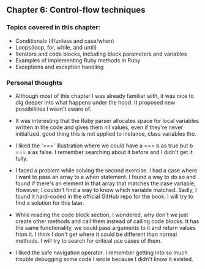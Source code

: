 
## Chapter 6:  Control-flow techniques

### Topics covered in this chapter:
- Conditionals (if/unless and case/when)
- Loops(loop, for, while, and until)
- Iterators and code blocks, including block parameters and variables
- Examples of implementing Ruby methods in Ruby
- Exceptions and exception handling



### Personal thoughts

- Although most of this chapter I was already familiar with, it was nice to dig deeper into what happens under the hood. It proposed new possibilities I wasn't aware of.

- It was interesting that the Ruby parser allocates space for local variables written in the code and gives them nil values, even if they're never initialized. good thing this is not applied to instance, class variables tho.

- I liked the '===' illustration where we could have a === b as true but b === a as false. I remember searching about it before and I didn't get it fully.

- I faced a problem while solving the second exercise. I had a case where I want to pass an array to a when statement. I found a way to do so and found if there's an element in that array that matches the case variable, However; I couldn't find a way to know which variable matched. Sadly, I found it hard-coded in the official GitHub repo for the book. I will try to find a solution for this later.

- While reading the code block section, I wondered, why don't we just create other methods and call them instead of calling code blocks. It has the same functionality, we could pass arguments to it and return values from it. I think I don't get where it could be different than normal methods. I will try to search for critical use cases of them.

- I liked the safe navigation operator. I remember getting into so much trouble debugging some code I wrote because I didn't know it existed.